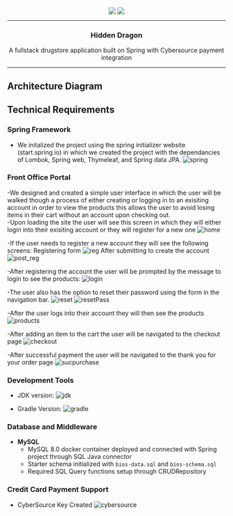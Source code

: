 <div align="center">
<img align="center" src="https://img.shields.io/static/v1?label=author&message=tsunfire&color=ffd74a&style=for-the-badge&logo=data%3Aimage/png%3Bbase64%2CiVBORw0KGgoAAAANSUhEUgAAABQAAAATCAYAAACQjC21AAAACXBIWXMAAAsTAAALEwEAmpwYAAAAIGNIUk0AAHpFAACAgwAA/FcAAIDoAAB5FgAA8QEAADtfAAAcheDStWoAAAD0SURBVHjarJQ9SoNBEEDfp00q8QoxQgoPYG1pkQPYWpgbWAvaWRm7NLlGUEEQFETwD8RCsLCMYK%2BQvDQRJNlvv93EB9vM7jx2Z4ZFJbJ21Qt1oH6ql2o7llO2sayeW86VWssRnlnNdaqwZTo70/lLzNImnb3pQEi4niFcSxEOM4TDFOFzhvBlJhJoymZGU7ZSx%2BY0QdbLmUPUTkTWLcsr1FiN6sA2sAEUwCvQB97KEqqEAKtAYyJ8B76ipwPXbqgH6p36HXjuj3qvHqnNqhoeqyPzOAkJa%2Bqt8/OkrvwV3rg4j7/Cff%2BPw0J9mHwIshgF8DEeAPZgZ0kPPubLAAAAAElFTkSuQmCC">

<img align="center" src="https://img.shields.io/static/v1?label=author&message=brandon cheu&color=ffd74a&style=for-the-badge&logo=data%3Aimage/png%3Bbase64%2CiVBORw0KGgoAAAANSUhEUgAAABQAAAATCAYAAACQjC21AAAACXBIWXMAAAsTAAALEwEAmpwYAAAAIGNIUk0AAHpFAACAgwAA/FcAAIDoAAB5FgAA8QEAADtfAAAcheDStWoAAAD0SURBVHjarJQ9SoNBEEDfp00q8QoxQgoPYG1pkQPYWpgbWAvaWRm7NLlGUEEQFETwD8RCsLCMYK%2BQvDQRJNlvv93EB9vM7jx2Z4ZFJbJ21Qt1oH6ql2o7llO2sayeW86VWssRnlnNdaqwZTo70/lLzNImnb3pQEi4niFcSxEOM4TDFOFzhvBlJhJoymZGU7ZSx%2BY0QdbLmUPUTkTWLcsr1FiN6sA2sAEUwCvQB97KEqqEAKtAYyJ8B76ipwPXbqgH6p36HXjuj3qvHqnNqhoeqyPzOAkJa%2Bqt8/OkrvwV3rg4j7/Cff%2BPw0J9mHwIshgF8DEeAPZgZ0kPPubLAAAAAElFTkSuQmCC">
</div>

---

<h3 align="center">Hidden Dragon</h3>

<p align="center">A fullstack drugstore application built on Spring with Cybersource payment integration</p>

---
## Architecture Diagram

## Technical Requirements

### Spring Framework

- We initalized the project using the spring initializer website (start.spring.io) in which we created the project with the dependancies of Lombok, Spring web, Thymeleaf, and Spring data JPA.
  ![spring](https://user-images.githubusercontent.com/54514627/143801689-0906eaaf-adeb-41d8-a4cd-0483feef9189.PNG)

### Front Office Portal
-We designed and created a simple user interface in which the user will be walked though a process of either creating or logging in to an exisiting account in order to view the products this allows the user to avoid losing items in their cart without an account upon checking out.   
-Upon loading the site the user will see this screen in which they will either login into their exisiting account or they will register for a new one
![home](https://user-images.githubusercontent.com/54514627/144564583-1305c93c-adb8-4bb4-b687-958ccee7229d.PNG)

-If the user needs to register a new account they will see the following screens:
Registering form
![reg](https://user-images.githubusercontent.com/54514627/144564823-aca3683f-1bdd-4753-8e8a-b6e209b3a0f3.PNG)
After submitting to create the account
![post_reg](https://user-images.githubusercontent.com/54514627/144564860-9b5c0180-3972-4ddf-9bb3-0f50c38487a1.PNG)

-After registering the account the user will be prompted by the message to login to see the products:
![login](https://user-images.githubusercontent.com/54514627/144564964-7df0e298-fb31-4c4e-bce7-a5c10fceb5cd.PNG)

-The user also has the option to reset their password using the form in the navigation bar.
![reset](https://user-images.githubusercontent.com/54514627/144739457-d4ff74d9-533b-405c-b15f-8554905476f7.PNG)
![resetPass](https://user-images.githubusercontent.com/54514627/144739458-93ff753a-b107-4a91-89e5-50e2ceadc774.PNG)

-After the user logs into their account they will then see the products
![products](https://user-images.githubusercontent.com/54514627/144565035-4c32b747-895b-46e2-9767-87b63e93f60e.PNG)

-After adding an item to the cart the user will be navigated to the checkout page
![checkout](https://user-images.githubusercontent.com/54514627/144942966-231a06ad-ef6c-4ccd-8719-ebfbae9d23f6.PNG)

-After successful payment the user will be navigated to the thank you for your order page
![sucpurchase](https://user-images.githubusercontent.com/54514627/144942879-4b8868db-d087-4851-b8ea-839fb8621463.PNG)


### Development Tools

- JDK version:
  ![jdk](https://user-images.githubusercontent.com/54514627/143801729-709c88a8-3b21-4ca5-9389-c0d77ab0b579.PNG)

- Gradle Version:
  ![gradle](https://user-images.githubusercontent.com/54514627/143801756-3f96c96e-e61d-469f-9227-0893fbbb2e76.PNG)

### Database and Middleware

- **MySQL**
  - MySQL 8.0 docker container deployed and connected with Spring project through SQL Java connector
  - Starter schema initialized with `bios-data.sql` and `bios-schema.sql`
  - Required SQL Query functions setup through CRUDRepository

### Credit Card Payment Support

- CyberSource Key Created
  ![cybersource](https://user-images.githubusercontent.com/54514627/143804123-466605bd-f3a6-4298-aafc-8022adc2507a.PNG)
